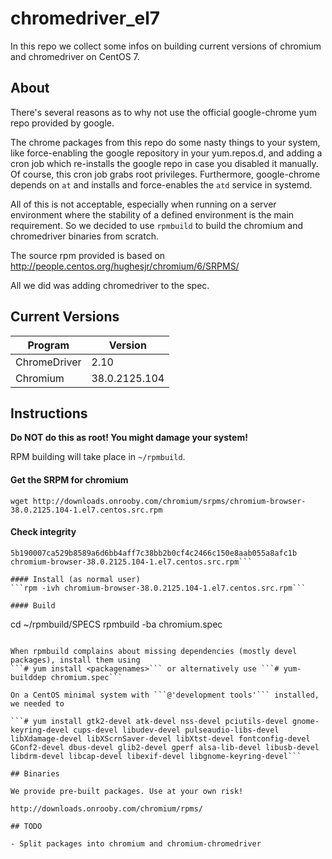 chromedriver_el7
================

In this repo we collect some infos on building current versions of chromium and chromedriver on CentOS 7.

## About

There's several reasons as to why not use the official google-chrome yum repo provided by google.

The chrome packages from this repo do some nasty things to your system, like force-enabling
the google repository in your yum.repos.d, and adding a cron job which re-installs the google repo in case
you disabled it manually. Of course, this cron job grabs root privileges. Furthermore, google-chrome depends on ```at``` and installs and force-enables the ```atd``` service in systemd.

All of this is not acceptable, especially when running on a server environment where the stability of a defined environment is the main requirement. So we decided to use ```rpmbuild``` to build the chromium and chromedriver binaries from scratch.

The source rpm provided is based on http://people.centos.org/hughesjr/chromium/6/SRPMS/

All we did was adding chromedriver to the spec.

## Current Versions

| Program       | Version       |
|---------------|---------------|
| ChromeDriver  | 2.10          |
| Chromium      | 38.0.2125.104 |

## Instructions

**Do NOT do this as root! You might damage your system!**

RPM building will take place in ```~/rpmbuild```.

#### Get the SRPM for chromium 
```wget http://downloads.onrooby.com/chromium/srpms/chromium-browser-38.0.2125.104-1.el7.centos.src.rpm```

#### Check integrity
```$ sha256sum chromium-browser-38.0.2125.104-1.el7.centos.src.rpm
5b190007ca529b8589a6d6bb4aff7c38bb2b0cf4c2466c150e8aab055a8afc1b chromium-browser-38.0.2125.104-1.el7.centos.src.rpm```

#### Install (as normal user)
```rpm -ivh chromium-browser-38.0.2125.104-1.el7.centos.src.rpm```

#### Build
```
cd ~/rpmbuild/SPECS
rpmbuild -ba chromium.spec
```

When rpmbuild complains about missing dependencies (mostly devel packages), install them using
```# yum install <packagenames>``` or alternatively use ```# yum-builddep chromium.spec```

On a CentOS minimal system with ```@'development tools'``` installed, we needed to

```# yum install gtk2-devel atk-devel nss-devel pciutils-devel gnome-keyring-devel cups-devel libudev-devel pulseaudio-libs-devel libXdamage-devel libXScrnSaver-devel libXtst-devel fontconfig-devel GConf2-devel dbus-devel glib2-devel gperf alsa-lib-devel libusb-devel libdrm-devel libcap-devel libexif-devel libgnome-keyring-devel```

## Binaries

We provide pre-built packages. Use at your own risk!

http://downloads.onrooby.com/chromium/rpms/

## TODO

- Split packages into chromium and chromium-chromedriver
